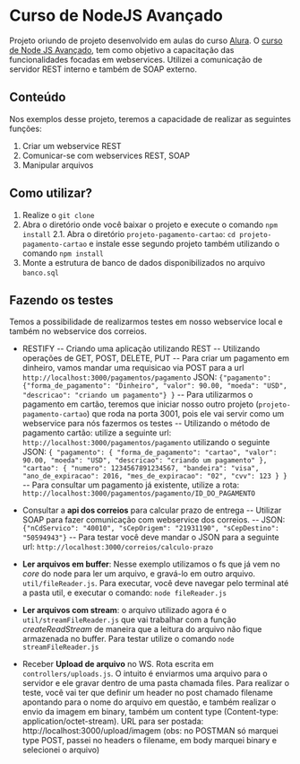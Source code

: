 

# Curso de NodeJS Avançado

Projeto oriundo de projeto desenvolvido em aulas do curso [Alura](http://www.alura.com.br).
O [curso de Node JS Avançado](https://www.alura.com.br/curso-online-nodejs-avancado), tem como objetivo a capacitação das funcionalidades focadas em webservices. Utilizei a comunicação de servidor REST interno e também de SOAP externo.

## Conteúdo
Nos exemplos desse projeto, teremos a capacidade de realizar as seguintes funções:

1. Criar um webservice REST
2. Comunicar-se com webservices REST, SOAP
3. Manipular arquivos

## Como utilizar?

1. Realize o `git clone`
2. Abra o diretório onde você baixar o projeto e execute o comando `npm install`
2.1. Abra o diretório `projeto-pagamento-cartao`: `cd projeto-pagamento-cartao` e instale esse segundo projeto também utilizando o comando `npm install`
3. Monte a estrutura de banco de dados disponibilizados no arquivo `banco.sql`

## Fazendo os testes

Temos a possibilidade de realizarmos testes em nosso webservice local e também no webservice dos correios.
- RESTIFY
-- Criando uma aplicação utilizando REST
-- Utilizando operações de GET, POST, DELETE, PUT
-- Para criar um pagamento em dinheiro, vamos mandar uma requisicao via POST para a url `http://localhost:3000/pagamentos/pagamento` 
JSON: `{"pagamento": {"forma_de_pagamento": "Dinheiro", "valor": 90.00, "moeda": "USD", "descricao": "criando um pagamento"} }`
-- Para utilizarmos o pagamento em cartão, teremos que iniciar nosso outro projeto (`projeto-pagamento-cartao`) que roda na porta 3001, pois ele vai servir como um webservice para nós fazermos os testes
-- Utilizando o método de pagamento cartão: utilize a seguinte url: `http://localhost:3000/pagamentos/pagamento` utilizando o seguinte JSON: `{ "pagamento": { "forma_de_pagamento": "cartao", "valor": 90.00, "moeda": "USD", "descricao": "criando um pagamento" }, "cartao": { "numero": 1234567891234567, "bandeira": "visa", "ano_de_expiracao": 2016, "mes_de_expiracao": "02", "cvv": 123 } }`
-- Para consultar um pagamento já existente, utilize a rota: `http://localhost:3000/pagamentos/pagamento/ID_DO_PAGAMENTO`

- Consultar a **api dos correios** para calcular prazo de entrega
-- Utilizar SOAP para fazer comunicação com webservice dos correios.
-- JSON: `{"nCdServico": "40010", "sCepOrigem": "21931190", "sCepDestino": "50594943"}`
-- Para testar você deve mandar o JSON para a seguinte url: `http://localhost:3000/correios/calculo-prazo`

- **Ler arquivos em buffer**: Nesse exemplo utilizamos o fs que já vem no *core* do node para ler um arquivo, e gravá-lo em outro arquivo. `util/fileReader.js`. Para executar, você deve navegar pelo terminal até a pasta util, e executar o comando: `node fileReader.js`
- **Ler arquivos com stream**: o arquivo utilizado agora é o `util/streamFileReader.js` que vai trabalhar com a função *createReadStream* de maneira que a leitura do arquivo não fique armazenada no buffer. Para testar utilize o comando `node streamFileReader.js`
- Receber **Upload de arquivo** no WS. Rota escrita em `controllers/uploads.js`. O intuito é enviarmos uma arquivo para o servidor e ele gravar dentro de uma pasta chamada files.
	Para realizar o teste, você vai ter que definir um header no post chamado filename apontando para o nome do arquivo em questão, e também realizar o envio da imagem em binary, também um content type (Content-type: application/octet-stream).
URL para ser postada: http://localhost:3000/upload/imagem (obs: no POSTMAN só marquei type POST, passei no headers o filename, em body marquei binary e selecionei o arquivo)